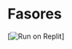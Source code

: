 # Fasores
[![Run on Replit]([https://replit.com/badge/github/jorgeraul9/nombre-del-repo](https://replit.com/@jorgealtamiran2/Fasores#main.py))]
